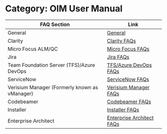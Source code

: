 # Category: OIM User Manual

| FAQ Section | Link |
|-------------|------|
| General | [General](./general/general.md) |
| Clarity | [Clarity FAQs](./clarity/clarity-faqs.md) |
| Micro Focus ALM/QC | [Micro Focus FAQs](./micro-focus/micro-focus-faqs.md) |
| Jira | [Jira FAQs](./jira/jira-faqs.md) |
| Team Foundation Server (TFS)/Azure DevOps | [TFS/Azure DevOps FAQs](./tfs/tfs-azure-devops-faqs.md) |
| ServiceNow | [ServiceNow FAQs](./servicenow/servicenow-faqs.md) |
| Verisium Manager (Formerly known as vManager) | [Verisium Manager FAQs](./verisium/verisium-manager-faqs.md) |
| Codebeamer | [Codebeamer FAQs](./codebeamer/codebeamer-faqs.md) |
| Installer | [Installer FAQs](./installer/installer-faqs.md) |
| Enterprise Architect | [Enterprise Architect FAQs](./enterprise-architect/enterprise-architect-faqs.md) |
